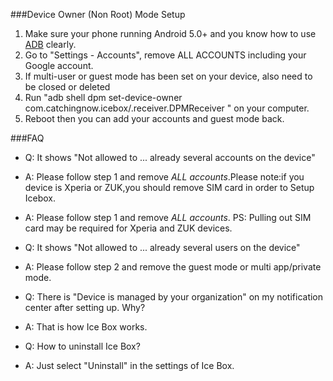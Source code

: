 ###Device Owner (Non Root) Mode Setup

1. Make sure your phone running Android  5.0+ and you know how to use [ADB](https://www.xda-developers.com/install-adb-windows-macos-linux/) clearly.
2. Go to "Settings - Accounts", remove ALL ACCOUNTS including your Google account.
3. If multi-user or guest mode has been set on your device, also need to be closed or deleted
4. Run "adb shell dpm set-device-owner com.catchingnow.icebox/.receiver.DPMReceiver " on your computer.
5. Reboot then you can add your accounts and guest mode back.

###FAQ

- Q: It shows "Not allowed to ... already several accounts on the device"
- A: Please follow step 1 and remove *ALL accounts*.Please note:if you device is Xperia or ZUK,you should remove SIM card in order to Setup Icebox.
- A: Please follow step 1 and remove *ALL accounts*. PS: Pulling out SIM card may be required for Xperia and ZUK devices.

- Q: It shows "Not allowed to ... already several users on the device"
- A: Please follow step 2 and remove the guest mode or multi app/private mode.

- Q: There is "Device is managed by your organization" on my notification center after setting up. Why?
- A: That is how Ice Box works.

- Q: How to uninstall Ice Box?
- A: Just select "Uninstall" in the settings of Ice Box.


